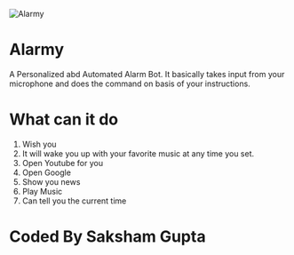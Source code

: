 ![Alarmy](https://socialify.git.ci/sakshgupta/Alarmy/image?description=1&font=Bitter&language=1&name=1&owner=1&pattern=Solid&stargazers=1&theme=Dark)

# Alarmy
A Personalized abd Automated Alarm Bot.
It basically takes input from your microphone and does the command on basis of your instructions.

# What can it do
1. Wish you
2. It will wake you up with your favorite music at any time you set.
3. Open Youtube for you
4. Open Google
5. Show you news
6. Play Music
7. Can tell you the current time

# Coded By Saksham Gupta
